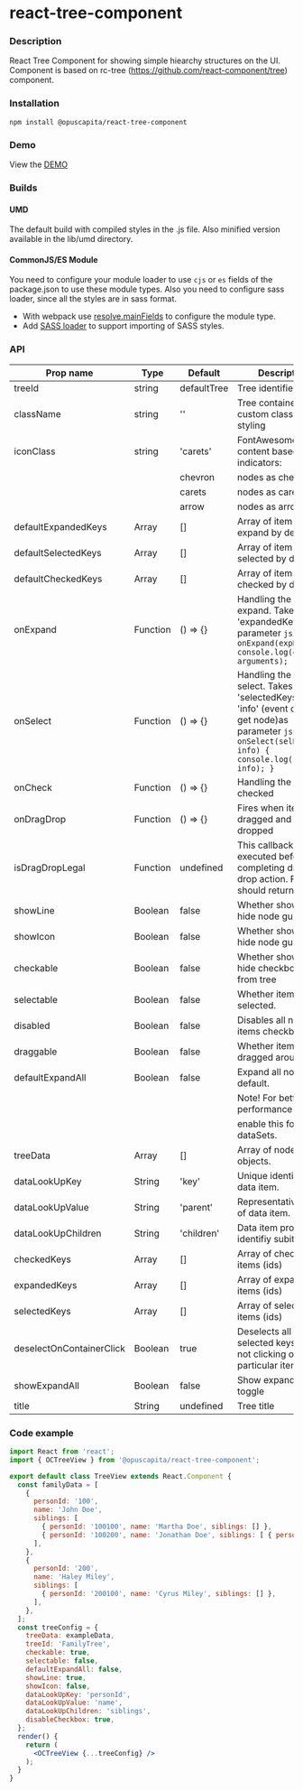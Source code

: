 # react-tree-component

### Description
React Tree Component for showing simple hiearchy structures on the UI. Component is based on rc-tree (https://github.com/react-component/tree) component.


### Installation
```
npm install @opuscapita/react-tree-component
```

### Demo
View the [DEMO](https://opuscapita.github.io/react-tree-component)

### Builds
#### UMD
The default build with compiled styles in the .js file. Also minified version available in the lib/umd directory.
#### CommonJS/ES Module
You need to configure your module loader to use `cjs` or `es` fields of the package.json to use these module types.
Also you need to configure sass loader, since all the styles are in sass format.
* With webpack use [resolve.mainFields](https://webpack.js.org/configuration/resolve/#resolve-mainfields) to configure the module type.
* Add [SASS loader](https://github.com/webpack-contrib/sass-loader) to support importing of SASS styles.

### API
| Prop name                | Type             | Default                                  | Description                              |
| ------------------------ | ---------------- | ---------------------------------------- | ---------------------------------------- |
| treeId                   | string           |  defaultTree                             | Tree identifier                          |
| className                | string           |  ''                                      | Tree container custom class for styling  |
| iconClass                | string           |  'carets'                                | FontAwesome content based indicators:    |
|                          |                  |  chevron                                 | nodes as chevrons                        |
|                          |                  |  carets                                  | nodes as carets                          |
|                          |                  |  arrow                                   | nodes as arrows                          |
| defaultExpandedKeys      | Array            |  []                                      | Array of item ids to expand by default   |
| defaultSelectedKeys      | Array            |  []                                      | Array of item ids selected by default    |
| defaultCheckedKeys       | Array            |  []                                      | Array of item ids checked by default     |
| onExpand                 | Function         |  () => {}                                | Handling the node expand. Takes 'expandedKeys' as parameter ```jsx onExpand(expKeys) { console.log(expKeys, arguments); }                                ```|
| onSelect                 | Function         |  () => {}                                | Handling the item select. Takes 'selectedKeys' and 'info' (event object to get node)as parameter ```jsx onSelect(selKeys, info) { console.log(selKeys, info); }                        ```|
| onCheck                  | Function         |  () => {}                                | Handling the item checked                |
| onDragDrop               | Function         |  () => {}                                | Fires when item is dragged and dropped   |
| isDragDropLegal          | Function         |  undefined                               | This callback is executed before completing drag n' drop action. Function should return a bool   |
| showLine                 | Boolean          |  false                                   | Whether show or hide node guide lines    |
| showIcon                 | Boolean          |  false                                   | Whether show or hide node guide lines    |
| checkable                | Boolean          |  false                                   | Whether show or hide checkboxes from tree|
| selectable               | Boolean          |  false                                   | Whether item can be selected.            |
| disabled                 | Boolean          |  false                                   | Disables all node items checkboxes.      |
| draggable                | Boolean          |  false                                   | Whether item can be dragged around.      |
| defaultExpandAll         | Boolean          |  false                                   | Expand all nodes by default.             |
|                          |                  |                                          | Note! For better performance do not      |
|                          |                  |                                          | enable this for large dataSets.          |
| treeData                 | Array            | []                                       | Array of node objects.                   |
| dataLookUpKey            | String           | 'key'                                    | Unique identifier of data item.          |
| dataLookUpValue          | String           | 'parent'                                 | Representative value of data item.       |
| dataLookUpChildren       | String           | 'children'                               | Data item property to identifiy subitems |
| checkedKeys              | Array            | []                                       | Array of checked items (ids) |
| expandedKeys             | Array            | []                                       | Array of expanded items (ids) |
| selectedKeys             | Array            | []                                       | Array of selected items (ids) |
| deselectOnContainerClick | Boolean          | true                                     | Deselects all selected keys when not clicking on any particular item |
| showExpandAll            | Boolean          | false                                    | Show expand all toggle |
| title                    | String           | undefined                                | Tree title |

### Code example
```jsx
import React from 'react';
import { OCTreeView } from '@opuscapita/react-tree-component';   

export default class TreeView extends React.Component {
  const familyData = [
    {
      personId: '100',
      name: 'John Doe',
      siblings: [
        { personId: '100100', name: 'Martha Doe', siblings: [] },
        { personId: '100200', name: 'Jonathan Doe', siblings: [ { personId: '100200100', name: 'Mike Doe', siblings: [] }] },
      ], 
    },
    {
      personId: '200',
      name: 'Haley Miley',
      siblings: [
        { personId: '200100', name: 'Cyrus Miley', siblings: [] },
      ],
    },
  ]; 
  const treeConfig = {
    treeData: exampleData,
    treeId: 'FamilyTree',
    checkable: true,
    selectable: false,
    defaultExpandAll: false,
    showLine: true,
    showIcon: false,
    dataLookUpKey: 'personId',
    dataLookUpValue: 'name',
    dataLookUpChildren: 'siblings',
    disableCheckbox: true,
  };
  render() {
    return (
      <OCTreeView {...treeConfig} />
    );
  }
}
```
